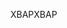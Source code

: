 <span data-ttu-id="da1e2-101">XBAP</span><span class="sxs-lookup"><span data-stu-id="da1e2-101">XBAP</span></span>